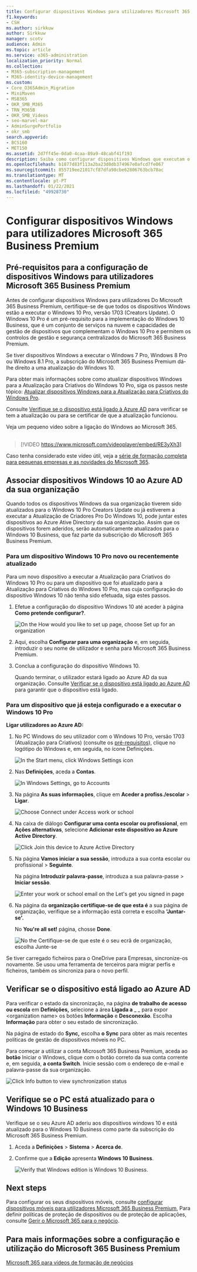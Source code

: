```yaml
---
title: Configurar dispositivos Windows para utilizadores Microsoft 365 Business Premium
f1.keywords:
- CSH
ms.author: sirkkuw
author: Sirkkuw
manager: scotv
audience: Admin
ms.topic: article
ms.service: o365-administration
localization_priority: Normal
ms.collection:
- M365-subscription-management
- M365-identity-device-management
ms.custom:
- Core_O365Admin_Migration
- MiniMaven
- MSB365
- OKR_SMB_M365
- TRN_M365B
- OKR_SMB_Videos
- seo-marvel-mar
- AdminSurgePortfolio
- okr_smb
search.appverid:
- BCS160
- MET150
ms.assetid: 2d7ff45e-0da0-4caa-89a9-48cabf41f193
description: Saiba como configurar dispositivos Windows que executam o Windows 10 Pro para utilizadores Do Microsoft 365 Business Premium, permitindo controlos de gestão e segurança centralizados.
ms.openlocfilehash: b1877d83f113a2ba23d0db374967e0afcd7fe067
ms.sourcegitcommit: 855719ee21017cf87dfa98cbe62806763bcb78ac
ms.translationtype: MT
ms.contentlocale: pt-PT
ms.lasthandoff: 01/22/2021
ms.locfileid: "49928730"
---
```

# <a name="set-up-windows-devices-for-microsoft-365-business-premium-users"></a>Configurar dispositivos Windows para utilizadores Microsoft 365 Business Premium

## <a name="prerequisites-for-setting-up-windows-devices-for-microsoft-365-business-premium-users"></a>Pré-requisitos para a configuração de dispositivos Windows para utilizadores Microsoft 365 Business Premium

Antes de configurar dispositivos Windows para utilizadores Do Microsoft 365 Business Premium, certifique-se de que todos os dispositivos Windows estão a executar o Windows 10 Pro, versão 1703 (Creators Update). O Windows 10 Pro é um pré-requisito para a implementação do Windows 10 Business, que é um conjunto de serviços na nuvem e capacidades de gestão de dispositivos que complementam o Windows 10 Pro e permitem os controlos de gestão e segurança centralizados do Microsoft 365 Business Premium.
  
Se tiver dispositivos Windows a executar o Windows 7 Pro, Windows 8 Pro ou Windows 8.1 Pro, a subscrição do Microsoft 365 Business Premium dá-lhe direito a uma atualização do Windows 10.
  
Para obter mais informações sobre como atualizar dispositivos Windows para a Atualização para Criativos do Windows 10 Pro, siga os passos neste tópico: [Atualizar dispositivos Windows para a Atualização para Criativos do Windows Pro](upgrade-to-windows-pro-creators-update.md).
  
Consulte [Verifique se o dispositivo está ligado à Azure AD](#verify-the-device-is-connected-to-azure-ad) para verificar se tem a atualização ou para se certificar de que a atualização funcionou.

Veja um pequeno vídeo sobre a ligação do Windows ao Microsoft 365.<br><br>

> [!VIDEO https://www.microsoft.com/videoplayer/embed/RE3yXh3] 

Caso tenha considerado este vídeo útil, veja a [série de formação completa para pequenas empresas e as novidades do Microsoft 365](https://support.microsoft.com/office/6ab4bbcd-79cf-4000-a0bd-d42ce4d12816).
  
## <a name="join-windows-10-devices-to-your-organizations-azure-ad"></a>Associar dispositivos Windows 10 ao Azure AD da sua organização

Quando todos os dispositivos Windows da sua organização tiverem sido atualizados para o Windows 10 Pro Creators Update ou já estiverem a executar a Atualização de Criadores Pro Do Windows 10, pode juntar estes dispositivos ao Azure Ative Directory da sua organização. Assim que os dispositivos forem aderidos, serão automaticamente atualizados para o Windows 10 Business, que faz parte da subscrição do Microsoft 365 Business Premium.
  
### <a name="for-a-brand-new-or-newly-upgraded-windows-10-pro-device"></a>Para um dispositivo Windows 10 Pro novo ou recentemente atualizado

Para um novo dispositivo a executar a Atualização para Criativos do Windows 10 Pro ou para um dispositivo que foi atualizado para a Atualização para Criativos do Windows 10 Pro, mas cuja configuração do dispositivo Windows 10 não tenha sido efetuada, siga estes passos.
  
1. Efetue a configuração do dispositivo Windows 10 até aceder à página **Como pretende configurar?**. 
    
    ![On the How would you like to set up page, choose Set up for an organization](../media/1b0b2dba-00bb-4a99-a729-441479220cb7.png)
  
2. Aqui, escolha **Configurar para uma organização** e, em seguida, introduzir o seu nome de utilizador e senha para Microsoft 365 Business Premium. 
    
3. Conclua a configuração do dispositivo Windows 10.
    
   Quando terminar, o utilizador estará ligado ao Azure AD da sua organização. Consulte [Verificar se o dispositivo está ligado ao Azure AD](#verify-the-device-is-connected-to-azure-ad) para garantir que o dispositivo está ligado. 
  
### <a name="for-a-device-already-set-up-and-running-windows-10-pro"></a>Para um dispositivo que já esteja configurado e a executar o Windows 10 Pro

 **Ligar utilizadores ao Azure AD:**
  
1. No PC Windows do seu utilizador com o Windows 10 Pro, versão 1703 (Atualização para Criativos) (consulte os [pré-requisitos](pre-requisites-for-data-protection.md)), clique no logótipo do Windows e, em seguida, no ícone Definições.
  
   ![In the Start menu, click Windows Settings icon](../media/74e1ce9a-1554-4761-beb9-330b176e9b9d.png)
  
2. Nas **Definições**, aceda a **Contas**.
  
   ![In Windows Settings, go to Accounts](../media/472fd688-d111-4788-9fbb-56a00fbdc24d.png)
  
3. Na página **As suas informações**, clique em **Aceder a profiss./escolar** \> **Ligar**.
  
   ![Choose Connect under Access work or school](../media/af3a4e3f-f9b9-4969-b3e2-4ef99308090c.png)
  
4. Na caixa de diálogo **Configurar uma conta escolar ou profissional**, em **Ações alternativas**, selecione **Adicionar este dispositivo ao Azure Active Directory**.
  
   ![Click Join this device to Azure Active Directory](../media/fb709a1b-05a9-4750-9cb9-e097f4412cba.png)
  
5. Na página **Vamos iniciar a sua sessão**, introduza a sua conta escolar ou profissional \> **Seguinte**.
  
   Na página **Introduzir palavra-passe**, introduza a sua palavra-passe \> **Iniciar sessão**.
  
   ![Enter your work or school email on the Let's get you signed in page](../media/f70eb148-b1d2-4ba3-be38-7317eaf0321a.png)
  
6. Na página da **organização certifique-se de que esta é** a sua página de organização, verifique se a informação está correta e escolha **'Juntar-se'.**
  
   No **You're all set!** página, chosse **Done**.
  
   ![No the Certifique-se de que este é o seu ecrã de organização, escolha Junte-se](../media/c749c0a2-5191-4347-a451-c062682aa1fb.png)
  
Se tiver carregado ficheiros para o OneDrive para Empresas, sincronize-os novamente. Se usou uma ferramenta de terceiros para migrar perfis e ficheiros, também os sincroniza para o novo perfil.
  
## <a name="verify-the-device-is-connected-to-azure-ad"></a>Verificar se o dispositivo está ligado ao Azure AD

Para verificar o estado da sincronização, na página **de trabalho de acesso ou escola** em **Definições,** selecione a área **Ligada a** _ _ para expor \<organization name\> os botões **Informação** e **Desconexão**. Escolha **Informação** para obter o seu estado de sincronização. 
  
Na página de estado do **Sync,** escolha **o Sync** para obter as mais recentes políticas de gestão de dispositivos móveis no PC.
  
Para começar a utilizar a conta Microsoft 365 Business Premium, aceda ao **botão** Iniciar o Windows, clique com o botão correto da sua conta corrente e, em seguida, **a conta Switch**. Inicie sessão com o endereço de e-mail e palavra-passe da sua organização.
  
![Click Info button to view synchronization status](../media/818f7043-adbf-402a-844a-59d50034911d.png)
  
## <a name="verify-the-pc-is-upgraded-to-windows-10-business"></a>Verifique se o PC está atualizado para o Windows 10 Business

Verifique se o seu Azure AD aderiu aos dispositivos windows 10 e está atualizado para o Windows 10 Business como parte da subscrição do Microsoft 365 Business Premium.
  
1. Aceda a **Definições** \> **Sistema** \> **Acerca de**.
    
2. Confirme que a **Edição** apresenta **Windows 10 Business**.
    
    ![Verify that Windows edition is Windows 10 Business.](../media/ff660fc8-d3ba-431b-89a5-f5abded96c4d.png)
  
## <a name="next-steps"></a>Next steps

Para configurar os seus dispositivos móveis, consulte [configurar dispositivos móveis para utilizadores Microsoft 365 Business Premium](set-up-mobile-devices.md), Para definir políticas de proteção de dispositivos ou de proteção de aplicações, consulte [Gerir o Microsoft 365 para o negócio](manage.md).
  
## <a name="for-more-on-setting-up-and-using-microsoft-365-business-premium"></a>Para mais informações sobre a configuração e utilização do Microsoft 365 Business Premium

[Microsoft 365 para vídeos de formação de negócios](https://support.microsoft.com/office/6ab4bbcd-79cf-4000-a0bd-d42ce4d12816)
